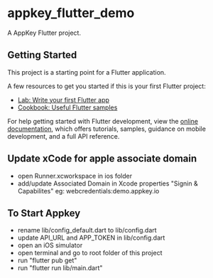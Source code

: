 # appkey_flutter_demo

A AppKey Flutter project.

## Getting Started

This project is a starting point for a Flutter application.

A few resources to get you started if this is your first Flutter project:

- [Lab: Write your first Flutter app](https://docs.flutter.dev/get-started/codelab)
- [Cookbook: Useful Flutter samples](https://docs.flutter.dev/cookbook)

For help getting started with Flutter development, view the
[online documentation](https://docs.flutter.dev/), which offers tutorials,
samples, guidance on mobile development, and a full API reference.



## Update xCode for apple associate domain
- open Runner.xcworkspace in ios folder
- add/update Associated Domain in Xcode properties "Signin & Capabilites" eg: webcredentials:demo.appkey.io

## To Start Appkey 
- rename lib/config_default.dart to lib/config.dart
- update API_URL and APP_TOKEN in lib/config.dart
- open an iOS simulator
- open terminal and go to root folder of this project
- run "flutter pub get"
- run "flutter run lib/main.dart"


